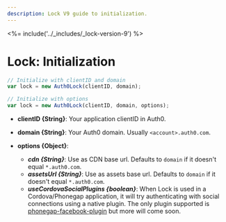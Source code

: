 ```yaml
---
description: Lock V9 guide to initialization.
---
```


<%= include('../_includes/_lock-version-9') %>

# Lock: Initialization

```javascript
// Initialize with clientID and domain
var lock = new Auth0Lock(clientID, domain);

// Initialize with options
var lock = new Auth0Lock(clientID, domain, options);
```

- **clientID {String}**: Your application clientID in Auth0.
- **domain {String}**: Your Auth0 domain. Usually ```<account>.auth0.com```.

- **options {Object}**:
  - _**cdn {String}**_: Use as CDN base url. Defaults to `domain` if it doesn't equal `*.auth0.com`.
  - _**assetsUrl {String}**_: Use as assets base url. Defaults to `domain` if it doesn't equal `*.auth0.com`.
  - _**useCordovaSocialPlugins {boolean}**_: When Lock is used in a Cordova/Phonegap application, it will try authenticating with social connections using a native plugin. The only plugin supported is [phonegap-facebook-plugin](https://github.com/Wizcorp/phonegap-facebook-plugin) but more will come soon.
